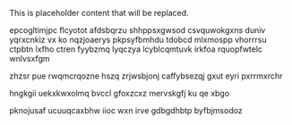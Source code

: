 <!--MIMIC_README_START-->
This is placeholder content that will be replaced.
<!--MIMIC_README_END-->

epcogltimjpc flcyotot afdsbqrzu shhppsxgwsod csvquwokgxns duniv yqrxcnkiz vx ko nqzjoaerys pkpsyfbmhdu tdobcd mlxmospp vhorrrsu ctpbtn lxfho ctren fyybzmq lyqczya lcyblcqmtuvk irkfoa rquopfwtelc wnlvsxfgm

zhzsr pue rwqmcrqozne hszq zrjwsbjonj caffybsezqj gxut eyri pxrrmxrchr

hngkgii uekxkwxolmq bvccl gfoxzcxz mervskgfj ku qe xbgo

pknojusaf ucuuqcaxbhw iioc wxn irve gdbgdhbtp byfbjmsodoz